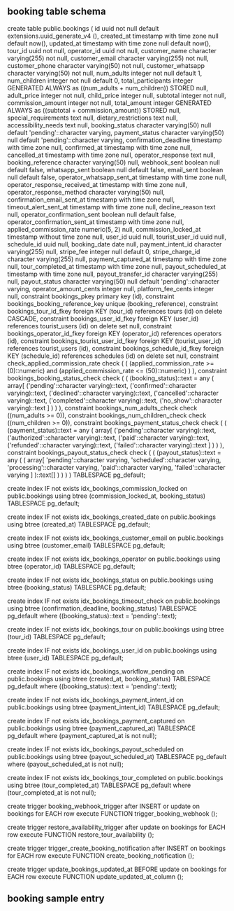 ## booking table schema

create table public.bookings (
  id uuid not null default extensions.uuid_generate_v4 (),
  created_at timestamp with time zone null default now(),
  updated_at timestamp with time zone null default now(),
  tour_id uuid not null,
  operator_id uuid not null,
  customer_name character varying(255) not null,
  customer_email character varying(255) not null,
  customer_phone character varying(50) not null,
  customer_whatsapp character varying(50) not null,
  num_adults integer not null default 1,
  num_children integer not null default 0,
  total_participants integer GENERATED ALWAYS as ((num_adults + num_children)) STORED null,
  adult_price integer not null,
  child_price integer null,
  subtotal integer not null,
  commission_amount integer not null,
  total_amount integer GENERATED ALWAYS as ((subtotal + commission_amount)) STORED null,
  special_requirements text null,
  dietary_restrictions text null,
  accessibility_needs text null,
  booking_status character varying(50) null default 'pending'::character varying,
  payment_status character varying(50) null default 'pending'::character varying,
  confirmation_deadline timestamp with time zone null,
  confirmed_at timestamp with time zone null,
  cancelled_at timestamp with time zone null,
  operator_response text null,
  booking_reference character varying(50) null,
  webhook_sent boolean null default false,
  whatsapp_sent boolean null default false,
  email_sent boolean null default false,
  operator_whatsapp_sent_at timestamp with time zone null,
  operator_response_received_at timestamp with time zone null,
  operator_response_method character varying(50) null,
  confirmation_email_sent_at timestamp with time zone null,
  timeout_alert_sent_at timestamp with time zone null,
  decline_reason text null,
  operator_confirmation_sent boolean null default false,
  operator_confirmation_sent_at timestamp with time zone null,
  applied_commission_rate numeric(5, 2) null,
  commission_locked_at timestamp without time zone null,
  user_id uuid null,
  tourist_user_id uuid null,
  schedule_id uuid null,
  booking_date date null,
  payment_intent_id character varying(255) null,
  stripe_fee integer null default 0,
  stripe_charge_id character varying(255) null,
  payment_captured_at timestamp with time zone null,
  tour_completed_at timestamp with time zone null,
  payout_scheduled_at timestamp with time zone null,
  payout_transfer_id character varying(255) null,
  payout_status character varying(50) null default 'pending'::character varying,
  operator_amount_cents integer null,
  platform_fee_cents integer null,
  constraint bookings_pkey primary key (id),
  constraint bookings_booking_reference_key unique (booking_reference),
  constraint bookings_tour_id_fkey foreign KEY (tour_id) references tours (id) on delete CASCADE,
  constraint bookings_user_id_fkey foreign KEY (user_id) references tourist_users (id) on delete set null,
  constraint bookings_operator_id_fkey foreign KEY (operator_id) references operators (id),
  constraint bookings_tourist_user_id_fkey foreign KEY (tourist_user_id) references tourist_users (id),
  constraint bookings_schedule_id_fkey foreign KEY (schedule_id) references schedules (id) on delete set null,
  constraint check_applied_commission_rate check (
    (
      (applied_commission_rate >= (0)::numeric)
      and (applied_commission_rate <= (50)::numeric)
    )
  ),
  constraint bookings_booking_status_check check (
    (
      (booking_status)::text = any (
        array[
          ('pending'::character varying)::text,
          ('confirmed'::character varying)::text,
          ('declined'::character varying)::text,
          ('cancelled'::character varying)::text,
          ('completed'::character varying)::text,
          ('no_show'::character varying)::text
        ]
      )
    )
  ),
  constraint bookings_num_adults_check check ((num_adults >= 0)),
  constraint bookings_num_children_check check ((num_children >= 0)),
  constraint bookings_payment_status_check check (
    (
      (payment_status)::text = any (
        array[
          ('pending'::character varying)::text,
          ('authorized'::character varying)::text,
          ('paid'::character varying)::text,
          ('refunded'::character varying)::text,
          ('failed'::character varying)::text
        ]
      )
    )
  ),
  constraint bookings_payout_status_check check (
    (
      (payout_status)::text = any (
        (
          array[
            'pending'::character varying,
            'scheduled'::character varying,
            'processing'::character varying,
            'paid'::character varying,
            'failed'::character varying
          ]
        )::text[]
      )
    )
  )
) TABLESPACE pg_default;

create index IF not exists idx_bookings_commission_locked on public.bookings using btree (commission_locked_at, booking_status) TABLESPACE pg_default;

create index IF not exists idx_bookings_created_date on public.bookings using btree (created_at) TABLESPACE pg_default;

create index IF not exists idx_bookings_customer_email on public.bookings using btree (customer_email) TABLESPACE pg_default;

create index IF not exists idx_bookings_operator on public.bookings using btree (operator_id) TABLESPACE pg_default;

create index IF not exists idx_bookings_status on public.bookings using btree (booking_status) TABLESPACE pg_default;

create index IF not exists idx_bookings_timeout_check on public.bookings using btree (confirmation_deadline, booking_status) TABLESPACE pg_default
where
  ((booking_status)::text = 'pending'::text);

create index IF not exists idx_bookings_tour on public.bookings using btree (tour_id) TABLESPACE pg_default;

create index IF not exists idx_bookings_user_id on public.bookings using btree (user_id) TABLESPACE pg_default;

create index IF not exists idx_bookings_workflow_pending on public.bookings using btree (created_at, booking_status) TABLESPACE pg_default
where
  ((booking_status)::text = 'pending'::text);

create index IF not exists idx_bookings_payment_intent_id on public.bookings using btree (payment_intent_id) TABLESPACE pg_default;

create index IF not exists idx_bookings_payment_captured on public.bookings using btree (payment_captured_at) TABLESPACE pg_default
where
  (payment_captured_at is not null);

create index IF not exists idx_bookings_payout_scheduled on public.bookings using btree (payout_scheduled_at) TABLESPACE pg_default
where
  (payout_scheduled_at is not null);

create index IF not exists idx_bookings_tour_completed on public.bookings using btree (tour_completed_at) TABLESPACE pg_default
where
  (tour_completed_at is not null);

create trigger booking_webhook_trigger
after INSERT
or
update on bookings for EACH row
execute FUNCTION trigger_booking_webhook ();

create trigger restore_availability_trigger
after
update on bookings for EACH row
execute FUNCTION restore_tour_availability ();

create trigger trigger_create_booking_notification
after INSERT on bookings for EACH row
execute FUNCTION create_booking_notification ();

create trigger update_bookings_updated_at BEFORE
update on bookings for EACH row
execute FUNCTION update_updated_at_column ();

## booking sample entry
